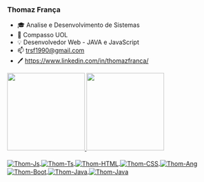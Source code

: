 ### Thomaz França

- 🎓 Analise e Desenvolvimento de Sistemas
- 💼 Compasso UOL
- 💡  Desenvolvedor Web  - JAVA e JavaScript
- 📫 trsf1990@gmail.com
- 🖊️ https://www.linkedin.com/in/thomazfranca/
 <div>
  <a href="https://github.com/thomazfranca">
  <img height="180em" src="https://github-readme-stats.vercel.app/api?username=thomazfranca&show_icons=true&theme=dark&include_all_commits=true&count_private=true"/>
  <img height="180em" src="https://github-readme-stats.vercel.app/api/top-langs/?username=thomazfranca&layout=compact&langs_count=7&theme=dark"/>
</div>
  
<div style="display: inline_block"><br>
  <img align="center" alt="Thom-Js" height="" width="" src="https://img.shields.io/badge/JavaScript-F7DF1E?style=for-the-badge&logo=javascript&logoColor=black">
  <img align="center" alt="Thom-Ts" height="" width="" src="https://img.shields.io/badge/TypeScript-007ACC?style=for-the-badge&logo=typescript&logoColor=white">
  <img align="center" alt="Thom-HTML" height="" width="" src="https://img.shields.io/badge/HTML5-E34F26?style=for-the-badge&logo=html5&logoColor=white">
  <img align="center" alt="Thom-CSS" height="" width="" src="https://img.shields.io/badge/CSS3-1572B6?style=for-the-badge&logo=css3&logoColor=white">
  <img align="center" alt="Thom-Ang" height="" width="" src="https://img.shields.io/badge/Angular-DD0031?style=for-the-badge&logo=angular&logoColor=white">
  <img align="center" alt="Thom-Boot" height="" width="" src="https://img.shields.io/badge/Bootstrap-563D7C?style=for-the-badge&logo=bootstrap&logoColor=white">
  <img align="center" alt="Thom-Java" height="" width="" src="https://img.shields.io/badge/Java-ED8B00?style=for-the-badge&logo=java&logoColor=white">
  <img align="center" alt="Thom-Java" height="" width="" src="https://img.shields.io/badge/Spring-6DB33F?style=for-the-badge&logo=spring&logoColor=white">
 
       
       
 </div>


